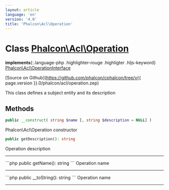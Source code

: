 ```yaml
---
layout: article
language: 'en'
version: '4.0'
title: 'Phalcon\Acl\Operation'
---
```

# Class [Phalcon\Acl\Operation](Phalcon_Acl_Operation)

**implements**{:.language-php .highlighter-rouge .highligter .hljs-keyword} [Phalcon\Acl\OperationInterface](Phalcon_Acl_OperationInterface)

[Source on Github](https://github.com/phalcon/cphalcon/tree/v{{ page.version }}.0/phalcon/acl/operation.zep)

This class defines a subject entity and its description

## Methods
```php
public __construct( string $name [, string $description = NULL] )
```
Phalcon\Acl\Operation constructor

```php
public getDescription(): string
```
Operation description
<hr/>
```php
public getName(): string
```
Operation name
<hr/>
```php
public __toString(): string
```
Operation name
<hr/>

